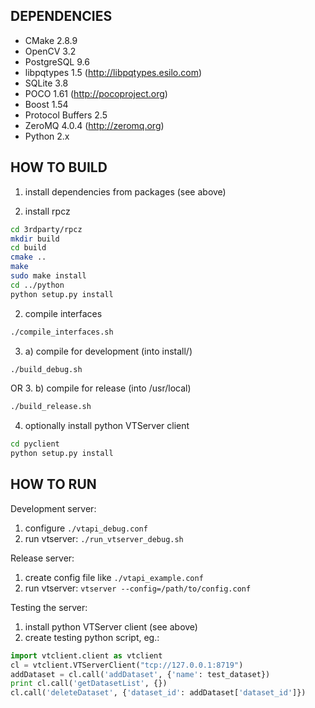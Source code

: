 ## DEPENDENCIES

* CMake 2.8.9
* OpenCV 3.2
* PostgreSQL 9.6
* libpqtypes 1.5 (http://libpqtypes.esilo.com)
* SQLite 3.8
* POCO 1.61 (http://pocoproject.org)
* Boost 1.54
* Protocol Buffers 2.5
* ZeroMQ 4.0.4 (http://zeromq.org)
* Python 2.x

## HOW TO BUILD

1. install dependencies from packages (see above)

2. install rpcz
```bash
cd 3rdparty/rpcz
mkdir build
cd build
cmake ..
make
sudo make install
cd ../python
python setup.py install
```

2. compile interfaces
```bash
./compile_interfaces.sh
```

3. a) compile for development (into install/)
```bash
./build_debug.sh
```
OR
3. b) compile for release (into /usr/local)
```bash
./build_release.sh
```

4. optionally install python VTServer client
```bash
cd pyclient
python setup.py install
```


## HOW TO RUN

Development server:
1. configure `./vtapi_debug.conf`
2. run vtserver:
`./run_vtserver_debug.sh`

Release server:
1. create config file like `./vtapi_example.conf`
2. run vtserver:
`vtserver --config=/path/to/config.conf`

Testing the server:
1. install python VTServer client (see above)
2. create testing python script, eg.:
```python
import vtclient.client as vtclient
cl = vtclient.VTServerClient("tcp://127.0.0.1:8719")
addDataset = cl.call('addDataset', {'name': test_dataset})
print cl.call('getDatasetList', {})
cl.call('deleteDataset', {'dataset_id': addDataset['dataset_id']})
```

